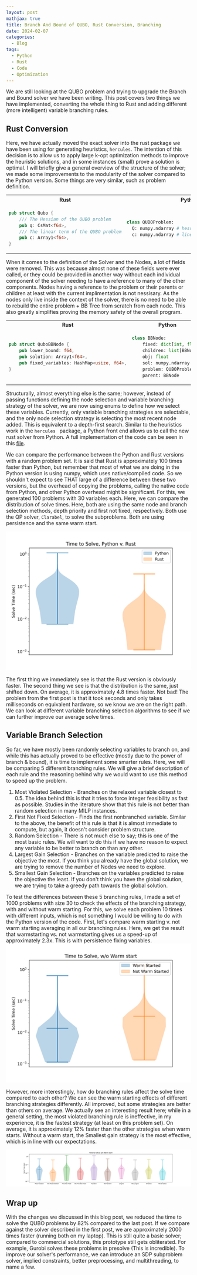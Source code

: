 ```yaml
---
layout: post
mathjax: true
title: Branch And Bound of QUBO, Rust Conversion, Branching
date: 2024-02-07
categories:
  - Blog
tags:
  - Python
  - Rust
  - Code
  - Optimization
---
```


We are still looking at the QUBO problem and trying to upgrade the Branch and Bound solver we have been writing. This post covers two things we have implemented, converting the whole thing to Rust and adding different (more intelligent) variable branching rules.

## Rust Conversion
Here, we have actually moved the exact solver into the rust package we have been using for generating heuristics, ``hercules``. The intention of this decision is to allow us to apply large k-opt optimization methods to improve the heuristic solutions, and in some instances (small) prove a solution is optimal. I will briefly give a general overview of the structure of the solver; we made some improvements to the modularity of the solver compared to the Python version. Some things are very similar, such as problem definition.


<table>
<tr>
<th>Rust</th>
<th>Python</th>
</tr>
<tr>
<td>
  
```rust
pub struct Qubo {
    /// The Hessian of the QUBO problem
    pub q: CsMat<f64>,
    /// The linear term of the QUBO problem
    pub c: Array1<f64>,
}
```
  
</td>
<td>

```python
class QUBOProblem:
  Q: numpy.ndarray # hessian of the QUBO problem
  c: numpy.ndarray # linear term
```

</td>
</tr>
</table>

When it comes to the definition of the Solver and the Nodes, a lot of fields were removed. This was because almost none of these fields were ever called, or they could be provided in another way without each individual component of the solver needing to have a reference to many of the other components. Nodes having a reference to the problem or their parents or children at least with the current implimentation is not nessisary. As the nodes only live inside the context of the solver, there is no need to be able to rebuild the entire problem + BB Tree from scratch from each node. This also greatly simplifies proving the memory safety of the overall program.

<table>
<tr>
<th>Rust</th>
<th>Python</th>
</tr>
<tr>
<td>
  
```rust
pub struct QuboBBNode {
    pub lower_bound: f64,
    pub solution: Array1<f64>,
    pub fixed_variables: HashMap<usize, f64>,
}
```
  
</td>
<td>

```python
class BBNode:
    fixed: dict[int, float]
    children: list[BBNode]
    obj: float
    sol: numpy.ndarray
    problem: QUBOProblem
    parent: BBNode
```

</td>
</tr>
</table>

Structurally, almost everything else is the same; however, instead of passing functions defining the node selection and variable branching strategy of the solver, we are now using enums to define how we select these variables. Currently, only variable branching strategies are selectable, and the only node selection strategy is selecting the most recent node added. This is equivalent to a depth-first search. Similar to the heuristics work in the ``hercules `` package, a Python front end allows us to call the new rust solver from Python. A full implementation of the code can be seen in this [file](https://github.com/DKenefake/hercules/blob/master/src/branchbound.rs).  

We can compare the performance between the Python and Rust versions with a random problem set. It is said that Rust is approximately 100 times faster than Python, but remember that most of what we are doing in the Python version is using numpy, which uses native/compiled code. So we shouldn't expect to see THAT large of a difference between these two versions, but the overhead of copying the problems, calling the native code from Python, and other Python overhead might be significant. For this, we generated 100 problems with 30 variables each. Here, we can compare the distribution of solve times. Here, both are using the same node and branch selection methods, depth priority and first not fixed, respectively. Both use the QP solver, ``Clarabel``, to solve the subproblems. Both are using persistence and the same warm start.

![](/assets/imgs/pythonvrust.png)

The first thing we immediately see is that the Rust version is obviously faster. The second thing we see is that the distribution is the same, just shifted down. On average, it is approximately 4.8 times faster. Not bad! The problem from the first post is that it took seconds and only takes milliseconds on equivalent hardware, so we know we are on the right path. We can look at different variable branching selection algorithms to see if we can further improve our average solve times. 

## Variable Branch Selection

So far, we have mostly been randomly selecting variables to branch on, and while this has actually proved to be effective (mostly due to the power of branch & bound), it is time to implement some smarter rules. Here, we will be comparing 5 different branching rules. We will give a brief description of each rule and the reasoning behind why we would want to use this method to speed up the problem. 

1) Most Violated Selection - Branches on the relaxed variable closest to 0.5. The idea behind this is that it tries to force integer feasibility as fast as possible. Studies in the literature show that this rule is not better than random selection in many MILP instances. 
2) First Not Fixed Selection - Finds the first nonbranched variable. Similar to the above, the benefit of this rule is that it is almost immediate to compute, but again, it doesn't consider problem structure.
3) Random Selection - There is not much else to say; this is one of the most basic rules. We will want to do this if we have no reason to expect any variable to be better to branch on than any other.
4) Largest Gain Selection - Branches on the variable predicted to raise the objective the most. If you think you already have the global solution, we are trying to remove the number of Nodes we need to explore.
5) Smallest Gain Selection - Branches on the variables predicted to raise the objective the least. If you don't think you have the global solution, we are trying to take a greedy path towards the global solution.

To test the differences between these 5 branching rules, I made a set of 1000 problems with size 30 to check the effects of the branching strategy, with and without warm starting. For this, we solve each problem 10 times with different inputs, which is not something I would be willing to do with the Python version of the code. First, let's compare warm starting v. not warm starting averaging in all our branching rules. Here, we get the result that warmstarting vs. not warmstarting gives us a speed-up of approximately 2.3x. This is with persistence fixing variables. 
![](/assets/imgs/warmstart_effect.png)

However, more interestingly, how do branching rules affect the solve time compared to each other? We can see the warm starting effects of different branching strategies differently. All improved, but some strategies are better than others on average. We actually see an interesting result here; while in a general setting, the most violated branching rule is ineffective, in my experience, it is the fastest strategy (at least on this problem set). On average, it is approximately 12% faster than the other strategies when warm starts. Without a warm start, the Smallest gain strategy is the most effective, which is in line with our expectations. 

![](/assets/imgs/overall_branching_fig.png)


## Wrap up

With the changes we discussed in this blog post, we reduced the time to solve the QUBO problems by 82% compared to the last post. If we compare against the solver described in the first post, we are approximately 2000 times faster (running both on my laptop). This is still quite a basic solver; compared to commercial solutions, this prototype still gets obliterated. For example, Gurobi solves these problems in presolve (This is incredible). To improve our solver's performance, we can introduce an SDP subproblem solver, implied constraints, better preprocessing, and multithreading, to name a few.
